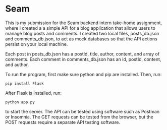 # Seam

This is my submission for the Seam backend intern take-home assignment, where I created a a simple API for a blog application that allows users to manage blog posts and comments. I created two local files, posts_db.json and comments_db.json, to act as mock databases so that the API actions persist on your local machine.

Each post in posts_db.json has a postId, title, author, content, and array of comments. Each comment in comments_db.json has an id, postId, content, and author.

To run the program, first make sure python and pip are installed. Then, run:
```
pip install Flask
```

After Flask is installed, run:
```
python app.py
```
to start the server. The API can be tested using software such as Postman or Insomnia. The GET requests can be tested from the browser, but the POST requests require a separate API testing software.
